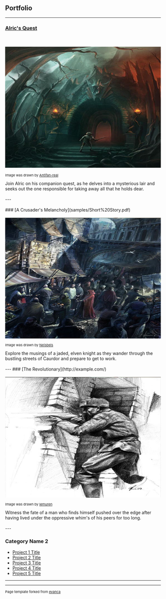 ## Portfolio

---


### [Alric's Quest](samples/alrics-quest.html)
<br><br>
<img src="images/alrics_thumbnail.jpg?raw=true"/>
<p style="font-size:11px">Image was drawn by <a href="https://www.deviantart.com/antifan-real">Antifan-real</a></p>
 Join Alric on his companion quest, as he delves into a mysterious lair and seeks out the one responsible for taking away all that he holds dear. 
 <br><br>
---
 <br><br>
### [A Crusader's Melancholy](samples/Short%20Story.pdf)
<br><br>
<img src="images/crusader_thumbnail.jpg?raw=true"/>
<p style="font-size:11px">Image was drawn by <a href="https://www.deviantart.com/neisbeis">Neisbeis</a></p>
Explore the musings of a jaded, elven knight as they wander through the bustling streets of Caurdor and prepare to get to work.
<br><br>
---
### [The Revolutionary](http://example.com/)
 <br><br>
<img src="images/revolutionary_thumbnail.jpg?raw=true"/>
<p style="font-size:11px">Image was drawn by <a href="https://www.deviantart.com/lemuren">lemuren</a></p>
Witness the fate of a man who finds himself pushed over the edge after having lived under the oppressive whim's of his peers for too long. 
<br><br>
---

### Category Name 2

- [Project 1 Title](http://example.com/)
- [Project 2 Title](http://example.com/)
- [Project 3 Title](http://example.com/)
- [Project 4 Title](http://example.com/)
- [Project 5 Title](http://example.com/)

---




---
<p style="font-size:11px">Page template forked from <a href="https://github.com/evanca/quick-portfolio">evanca</a></p>
<!-- Remove above link if you don't want to attibute -->
